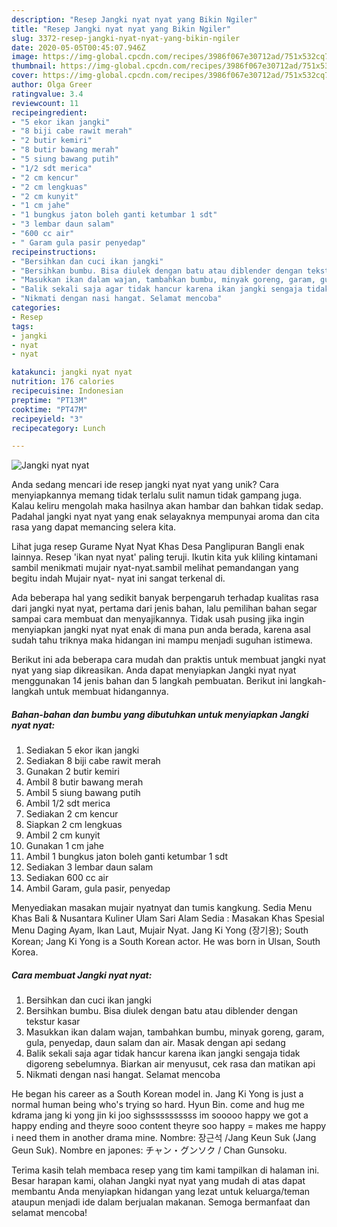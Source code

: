 ```yaml
---
description: "Resep Jangki nyat nyat yang Bikin Ngiler"
title: "Resep Jangki nyat nyat yang Bikin Ngiler"
slug: 3372-resep-jangki-nyat-nyat-yang-bikin-ngiler
date: 2020-05-05T00:45:07.946Z
image: https://img-global.cpcdn.com/recipes/3986f067e30712ad/751x532cq70/jangki-nyat-nyat-foto-resep-utama.jpg
thumbnail: https://img-global.cpcdn.com/recipes/3986f067e30712ad/751x532cq70/jangki-nyat-nyat-foto-resep-utama.jpg
cover: https://img-global.cpcdn.com/recipes/3986f067e30712ad/751x532cq70/jangki-nyat-nyat-foto-resep-utama.jpg
author: Olga Greer
ratingvalue: 3.4
reviewcount: 11
recipeingredient:
- "5 ekor ikan jangki"
- "8 biji cabe rawit merah"
- "2 butir kemiri"
- "8 butir bawang merah"
- "5 siung bawang putih"
- "1/2 sdt merica"
- "2 cm kencur"
- "2 cm lengkuas"
- "2 cm kunyit"
- "1 cm jahe"
- "1 bungkus jaton boleh ganti ketumbar 1 sdt"
- "3 lembar daun salam"
- "600 cc air"
- " Garam gula pasir penyedap"
recipeinstructions:
- "Bersihkan dan cuci ikan jangki"
- "Bersihkan bumbu. Bisa diulek dengan batu atau diblender dengan tekstur kasar"
- "Masukkan ikan dalam wajan, tambahkan bumbu, minyak goreng, garam, gula, penyedap, daun salam dan air. Masak dengan api sedang"
- "Balik sekali saja agar tidak hancur karena ikan jangki sengaja tidak digoreng sebelumnya. Biarkan air menyusut, cek rasa dan matikan api"
- "Nikmati dengan nasi hangat. Selamat mencoba"
categories:
- Resep
tags:
- jangki
- nyat
- nyat

katakunci: jangki nyat nyat 
nutrition: 176 calories
recipecuisine: Indonesian
preptime: "PT13M"
cooktime: "PT47M"
recipeyield: "3"
recipecategory: Lunch

---
```



![Jangki nyat nyat](https://img-global.cpcdn.com/recipes/3986f067e30712ad/751x532cq70/jangki-nyat-nyat-foto-resep-utama.jpg)

Anda sedang mencari ide resep jangki nyat nyat yang unik? Cara menyiapkannya memang tidak terlalu sulit namun tidak gampang juga. Kalau keliru mengolah maka hasilnya akan hambar dan bahkan tidak sedap. Padahal jangki nyat nyat yang enak selayaknya mempunyai aroma dan cita rasa yang dapat memancing selera kita.

Lihat juga resep Gurame Nyat Nyat Khas Desa Panglipuran Bangli enak lainnya. Resep &#39;ikan nyat nyat&#39; paling teruji. Ikutin kita yuk kliling kintamani sambil menikmati mujair nyat-nyat.sambil melihat pemandangan yang begitu indah Mujair nyat- nyat ini sangat terkenal di.

Ada beberapa hal yang sedikit banyak berpengaruh terhadap kualitas rasa dari jangki nyat nyat, pertama dari jenis bahan, lalu pemilihan bahan segar sampai cara membuat dan menyajikannya. Tidak usah pusing jika ingin menyiapkan jangki nyat nyat enak di mana pun anda berada, karena asal sudah tahu triknya maka hidangan ini mampu menjadi suguhan istimewa.


Berikut ini ada beberapa cara mudah dan praktis untuk membuat jangki nyat nyat yang siap dikreasikan. Anda dapat menyiapkan Jangki nyat nyat menggunakan 14 jenis bahan dan 5 langkah pembuatan. Berikut ini langkah-langkah untuk membuat hidangannya.

<!--inarticleads1-->

##### Bahan-bahan dan bumbu yang dibutuhkan untuk menyiapkan Jangki nyat nyat:

1. Sediakan 5 ekor ikan jangki
1. Sediakan 8 biji cabe rawit merah
1. Gunakan 2 butir kemiri
1. Ambil 8 butir bawang merah
1. Ambil 5 siung bawang putih
1. Ambil 1/2 sdt merica
1. Sediakan 2 cm kencur
1. Siapkan 2 cm lengkuas
1. Ambil 2 cm kunyit
1. Gunakan 1 cm jahe
1. Ambil 1 bungkus jaton boleh ganti ketumbar 1 sdt
1. Sediakan 3 lembar daun salam
1. Sediakan 600 cc air
1. Ambil  Garam, gula pasir, penyedap


Menyediakan masakan mujair nyatnyat dan tumis kangkung. Sedia Menu Khas Bali &amp; Nusantara Kuliner Ulam Sari Alam Sedia : Masakan Khas Spesial Menu Daging Ayam, Ikan Laut, Mujair Nyat. Jang Ki Yong (장기용); South Korean; Jang Ki Yong is a South Korean actor. He was born in Ulsan, South Korea. 

<!--inarticleads2-->

##### Cara membuat Jangki nyat nyat:

1. Bersihkan dan cuci ikan jangki
1. Bersihkan bumbu. Bisa diulek dengan batu atau diblender dengan tekstur kasar
1. Masukkan ikan dalam wajan, tambahkan bumbu, minyak goreng, garam, gula, penyedap, daun salam dan air. Masak dengan api sedang
1. Balik sekali saja agar tidak hancur karena ikan jangki sengaja tidak digoreng sebelumnya. Biarkan air menyusut, cek rasa dan matikan api
1. Nikmati dengan nasi hangat. Selamat mencoba


He began his career as a South Korean model in. Jang Ki Yong is just a normal human being who&#39;s trying so hard. Hyun Bin. come and hug me kdrama jang ki yong jin ki joo sighssssssssss im sooooo happy we got a happy ending and theyre sooo content theyre soo happy = makes me happy i need them in another drama mine. Nombre: 장근석 /Jang Keun Suk (Jang Geun Suk). Nombre en japones: チャン・グンソク / Chan Gunsoku. 

Terima kasih telah membaca resep yang tim kami tampilkan di halaman ini. Besar harapan kami, olahan Jangki nyat nyat yang mudah di atas dapat membantu Anda menyiapkan hidangan yang lezat untuk keluarga/teman ataupun menjadi ide dalam berjualan makanan. Semoga bermanfaat dan selamat mencoba!
